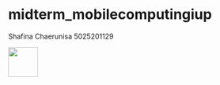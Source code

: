 # midterm_mobilecomputingiup

Shafina Chaerunisa
5025201129

<img src="/convert/ff3ca368d9f810eca7aa96b465fe1e0b/result.html" height="60" width="60" >
